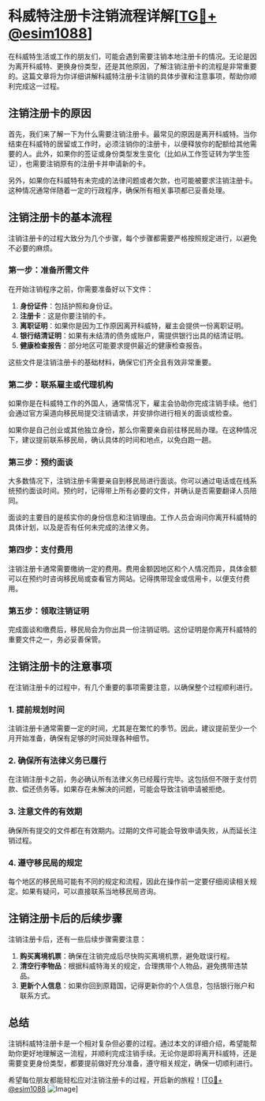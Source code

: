 # 科威特注册卡注销流程详解[[TG💪+ @esim1088](https://t.me/s/esim1088)]

在科威特生活或工作的朋友们，可能会遇到需要注销本地注册卡的情况。无论是因为离开科威特、更换身份类型，还是其他原因，了解注销注册卡的流程是非常重要的。这篇文章将为你详细讲解科威特注册卡注销的具体步骤和注意事项，帮助你顺利完成这一过程。

## 注销注册卡的原因

首先，我们来了解一下为什么需要注销注册卡。最常见的原因是离开科威特。当你结束在科威特的居留或工作时，必须注销你的注册卡，以便释放你的配额给其他需要的人。此外，如果你的签证或身份类型发生变化（比如从工作签证转为学生签证），也需要注销原有的注册卡并申请新的卡。

另外，如果你在科威特有未完成的法律问题或者欠款，也可能被要求注销注册卡。这种情况通常伴随着一定的行政程序，确保所有相关事项都已妥善处理。

## 注销注册卡的基本流程

注销注册卡的过程大致分为几个步骤，每个步骤都需要严格按照规定进行，以避免不必要的麻烦。

### 第一步：准备所需文件

在开始注销程序之前，你需要准备好以下文件：

1. **身份证件**：包括护照和身份证。
2. **注册卡**：这是你要注销的卡。
3. **离职证明**：如果你是因为工作原因离开科威特，雇主会提供一份离职证明。
4. **银行结清证明**：如果有未结清的债务或账户，需提供银行出具的结清证明。
5. **健康检查报告**：部分地区可能要求提供最近的健康检查报告。

这些文件是注销注册卡的基础材料，确保它们齐全且有效非常重要。

### 第二步：联系雇主或代理机构

如果你是在科威特工作的外国人，通常情况下，雇主会协助你完成注销手续。他们会通过官方渠道向移民局提交注销请求，并安排你进行相关的面谈或检查。

如果你是自己创业或其他独立身份，那么你需要亲自前往移民局办理。在这种情况下，建议提前联系移民局，确认具体的时间和地点，以免白跑一趟。

### 第三步：预约面谈

大多数情况下，注销注册卡需要亲自到移民局进行面谈。你可以通过电话或在线系统预约面谈时间。预约时，记得带上所有必要的文件，并确认是否需要翻译人员陪同。

面谈的主要目的是核实你的身份信息和注销理由。工作人员会询问你离开科威特的具体计划，以及是否有任何未完成的法律义务。

### 第四步：支付费用

注销注册卡通常需要缴纳一定的费用。费用金额因地区和个人情况而异，具体金额可以在预约时咨询移民局或查看官方网站。记得携带现金或信用卡，以便支付费用。

### 第五步：领取注销证明

完成面谈和缴费后，移民局会为你出具一份注销证明。这份证明是你离开科威特的重要文件之一，务必妥善保管。

## 注销注册卡的注意事项

在注销注册卡的过程中，有几个重要的事项需要注意，以确保整个过程顺利进行。

### 1. 提前规划时间

注销注册卡通常需要一定的时间，尤其是在繁忙的季节。因此，建议提前至少一个月开始准备，确保有足够的时间处理各种细节。

### 2. 确保所有法律义务已履行

在注销注册卡之前，务必确认所有法律义务已经履行完毕。这包括但不限于支付罚款、偿还债务等。如果存在未解决的问题，可能会导致注销申请被拒绝。

### 3. 注意文件的有效期

确保所有提交的文件都在有效期内。过期的文件可能会导致申请失败，从而延长注销过程。

### 4. 遵守移民局的规定

每个地区的移民局可能有不同的规定和流程，因此在操作前一定要仔细阅读相关规定。如果有疑问，可以直接联系当地移民局咨询。

## 注销注册卡后的后续步骤

注销注册卡后，还有一些后续步骤需要注意：

1. **购买离境机票**：确保在注销完成后尽快购买离境机票，避免耽误行程。
2. **清空行李物品**：根据科威特海关的规定，合理携带个人物品，避免携带违禁品。
3. **更新个人信息**：如果你回到原籍国，记得更新你的个人信息，包括银行账户和联系方式。

## 总结

注销科威特注册卡是一个相对复杂但必要的过程。通过本文的详细介绍，希望能帮助你更好地理解这一流程，并顺利完成注销手续。无论你是即将离开科威特，还是需要变更身份类型，都要提前做好充分准备，遵守相关规定，确保一切顺利进行。

希望每位朋友都能轻松应对注销注册卡的过程，开启新的旅程！[[TG💪+ @esim1088](https://t.me/s/esim1088) ![Image](https://i.postimg.cc/4NQfJmqS/Snipaste-2025-05-13-00-14-12.png)]